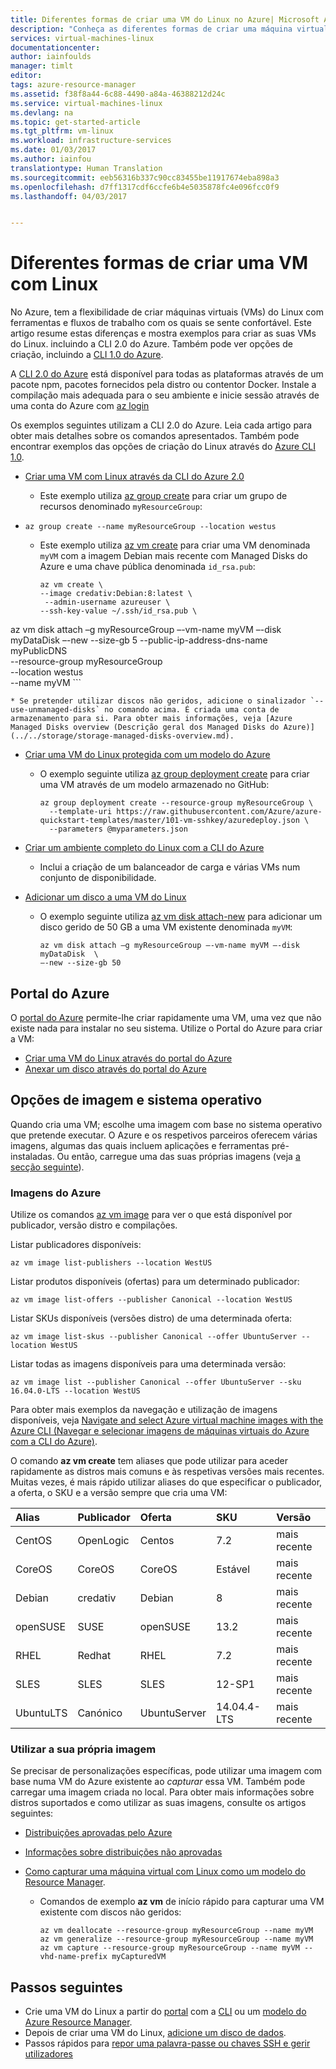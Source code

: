 ```yaml
---
title: Diferentes formas de criar uma VM do Linux no Azure| Microsoft Azure
description: "Conheça as diferentes formas de criar uma máquina virtual do Linux no Azure, incluindo ligações para ferramentas e tutoriais para cada método."
services: virtual-machines-linux
documentationcenter: 
author: iainfoulds
manager: timlt
editor: 
tags: azure-resource-manager
ms.assetid: f38f8a44-6c88-4490-a84a-46388212d24c
ms.service: virtual-machines-linux
ms.devlang: na
ms.topic: get-started-article
ms.tgt_pltfrm: vm-linux
ms.workload: infrastructure-services
ms.date: 01/03/2017
ms.author: iainfou
translationtype: Human Translation
ms.sourcegitcommit: eeb56316b337c90cc83455be11917674eba898a3
ms.openlocfilehash: d7ff1317cdf6ccfe6b4e5035878fc4e096fcc0f9
ms.lasthandoff: 04/03/2017


---
```

# <a name="different-ways-to-create-a-linux-vm"></a>Diferentes formas de criar uma VM com Linux
No Azure, tem a flexibilidade de criar máquinas virtuais (VMs) do Linux com ferramentas e fluxos de trabalho com os quais se sente confortável. Este artigo resume estas diferenças e mostra exemplos para criar as suas VMs do Linux. incluindo a CLI 2.0 do Azure. Também pode ver opções de criação, incluindo a [CLI 1.0 do Azure](creation-choices-nodejs.md).

A [CLI 2.0 do Azure](/cli/azure/install-az-cli2) está disponível para todas as plataformas através de um pacote npm, pacotes fornecidos pela distro ou contentor Docker. Instale a compilação mais adequada para o seu ambiente e inicie sessão através de uma conta do Azure com [az login](/cli/azure/#login)

Os exemplos seguintes utilizam a CLI 2.0 do Azure. Leia cada artigo para obter mais detalhes sobre os comandos apresentados. Também pode encontrar exemplos das opções de criação do Linux através do [Azure CLI 1.0](creation-choices-nodejs.md).

* [Criar uma VM com Linux através da CLI do Azure 2.0](quick-create-cli.md?toc=%2fazure%2fvirtual-machines%2flinux%2ftoc.json)
  
  * Este exemplo utiliza [az group create](/cli/azure/group#create) para criar um grupo de recursos denominado `myResourceGroup`: 
-    
    ```azurecli
    az group create --name myResourceGroup --location westus
    ```
    
  * Este exemplo utiliza [az vm create](/cli/azure/vm#create) para criar uma VM denominada `myVM` com a imagem Debian mais recente com Managed Disks do Azure e uma chave pública denominada `id_rsa.pub`:

    ```azurecli
    az vm create \
    --image credativ:Debian:8:latest \
     --admin-username azureuser \
    --ssh-key-value ~/.ssh/id_rsa.pub \
az vm disk attach –g myResourceGroup –-vm-name myVM –-disk myDataDisk  –-new --size-gb 5    --public-ip-address-dns-name myPublicDNS \
    --resource-group myResourceGroup \
    --location westus \
    --name myVM
    ```

    * Se pretender utilizar discos não geridos, adicione o sinalizador `--use-unmanaged-disks` no comando acima. É criada uma conta de armazenamento para si. Para obter mais informações, veja [Azure Managed Disks overview (Descrição geral dos Managed Disks do Azure)](../../storage/storage-managed-disks-overview.md).

* [Criar uma VM do Linux protegida com um modelo do Azure](create-ssh-secured-vm-from-template.md?toc=%2fazure%2fvirtual-machines%2flinux%2ftoc.json)
  
  * O exemplo seguinte utiliza [az group deployment create](/cli/azure/group/deployment#create) para criar uma VM através de um modelo armazenado no GitHub:
    
    ```azurecli
    az group deployment create --resource-group myResourceGroup \ 
      --template-uri https://raw.githubusercontent.com/Azure/azure-quickstart-templates/master/101-vm-sshkey/azuredeploy.json \
      --parameters @myparameters.json
    ```
    
* [Criar um ambiente completo do Linux com a CLI do Azure](create-cli-complete.md?toc=%2fazure%2fvirtual-machines%2flinux%2ftoc.json)
  
  * Inclui a criação de um balanceador de carga e várias VMs num conjunto de disponibilidade.

* [Adicionar um disco a uma VM do Linux](add-disk.md?toc=%2fazure%2fvirtual-machines%2flinux%2ftoc.json)
  
  * O exemplo seguinte utiliza [az vm disk attach-new](/cli/azure/vm/disk#attach-new) para adicionar um disco gerido de 50 GB a uma VM existente denominada `myVM`:
  
    ```azurecli
    az vm disk attach –g myResourceGroup –-vm-name myVM –-disk myDataDisk  \
    –-new --size-gb 50
    ```

## <a name="azure-portal"></a>Portal do Azure
O [portal do Azure](https://portal.azure.com) permite-lhe criar rapidamente uma VM, uma vez que não existe nada para instalar no seu sistema. Utilize o Portal do Azure para criar a VM:

* [Criar uma VM do Linux através do portal do Azure](quick-create-portal.md?toc=%2fazure%2fvirtual-machines%2flinux%2ftoc.json) 
* [Anexar um disco através do portal do Azure](../windows/attach-disk-portal.md?toc=%2fazure%2fvirtual-machines%2flinux%2ftoc.json)

## <a name="operating-system-and-image-choices"></a>Opções de imagem e sistema operativo
Quando cria uma VM; escolhe uma imagem com base no sistema operativo que pretende executar. O Azure e os respetivos parceiros oferecem várias imagens, algumas das quais incluem aplicações e ferramentas pré-instaladas. Ou então, carregue uma das suas próprias imagens (veja [a secção seguinte](#use-your-own-image)).

### <a name="azure-images"></a>Imagens do Azure
Utilize os comandos [az vm image](/cli/azure/vm/image) para ver o que está disponível por publicador, versão distro e compilações.

Listar publicadores disponíveis:

```azurecli
az vm image list-publishers --location WestUS
```

Listar produtos disponíveis (ofertas) para um determinado publicador:

```azurecli
az vm image list-offers --publisher Canonical --location WestUS
```

Listar SKUs disponíveis (versões distro) de uma determinada oferta:

```azurecli
az vm image list-skus --publisher Canonical --offer UbuntuServer --location WestUS
```

Listar todas as imagens disponíveis para uma determinada versão:

```azurecli
az vm image list --publisher Canonical --offer UbuntuServer --sku 16.04.0-LTS --location WestUS
```

Para obter mais exemplos da navegação e utilização de imagens disponíveis, veja [Navigate and select Azure virtual machine images with the Azure CLI (Navegar e selecionar imagens de máquinas virtuais do Azure com a CLI do Azure)](../windows/cli-ps-findimage.md?toc=%2fazure%2fvirtual-machines%2flinux%2ftoc.json).

O comando **az vm create** tem aliases que pode utilizar para aceder rapidamente as distros mais comuns e às respetivas versões mais recentes. Muitas vezes, é mais rápido utilizar aliases do que especificar o publicador, a oferta, o SKU e a versão sempre que cria uma VM:

| Alias | Publicador | Oferta | SKU | Versão |
|:--- |:--- |:--- |:--- |:--- |
| CentOS |OpenLogic |Centos |7.2 |mais recente |
| CoreOS |CoreOS |CoreOS |Estável |mais recente |
| Debian |credativ |Debian |8 |mais recente |
| openSUSE |SUSE |openSUSE |13.2 |mais recente |
| RHEL |Redhat |RHEL |7.2 |mais recente |
| SLES |SLES |SLES |12-SP1 |mais recente |
| UbuntuLTS |Canónico |UbuntuServer |14.04.4-LTS |mais recente |

### <a name="use-your-own-image"></a>Utilizar a sua própria imagem
Se precisar de personalizações específicas, pode utilizar uma imagem com base numa VM do Azure existente ao *capturar* essa VM. Também pode carregar uma imagem criada no local. Para obter mais informações sobre distros suportados e como utilizar as suas imagens, consulte os artigos seguintes:

* [Distribuições aprovadas pelo Azure](endorsed-distros.md?toc=%2fazure%2fvirtual-machines%2flinux%2ftoc.json)
* [Informações sobre distribuições não aprovadas](create-upload-generic.md?toc=%2fazure%2fvirtual-machines%2flinux%2ftoc.json)
* [Como capturar uma máquina virtual com Linux como um modelo do Resource Manager](capture-image.md?toc=%2fazure%2fvirtual-machines%2flinux%2ftoc.json).
  
  * Comandos de exemplo **az vm** de início rápido para capturar uma VM existente com discos não geridos:
    
    ```azurecli
    az vm deallocate --resource-group myResourceGroup --name myVM
    az vm generalize --resource-group myResourceGroup --name myVM
    az vm capture --resource-group myResourceGroup --name myVM --vhd-name-prefix myCapturedVM
    ```

## <a name="next-steps"></a>Passos seguintes
* Crie uma VM do Linux a partir do [portal](quick-create-portal.md?toc=%2fazure%2fvirtual-machines%2flinux%2ftoc.json) com a [CLI](quick-create-cli.md?toc=%2fazure%2fvirtual-machines%2flinux%2ftoc.json) ou um [modelo do Azure Resource Manager](../windows/cli-deploy-templates.md?toc=%2fazure%2fvirtual-machines%2flinux%2ftoc.json).
* Depois de criar uma VM do Linux, [adicione um disco de dados](add-disk.md?toc=%2fazure%2fvirtual-machines%2flinux%2ftoc.json).
* Passos rápidos para [repor uma palavra-passe ou chaves SSH e gerir utilizadores](using-vmaccess-extension.md?toc=%2fazure%2fvirtual-machines%2flinux%2ftoc.json)

